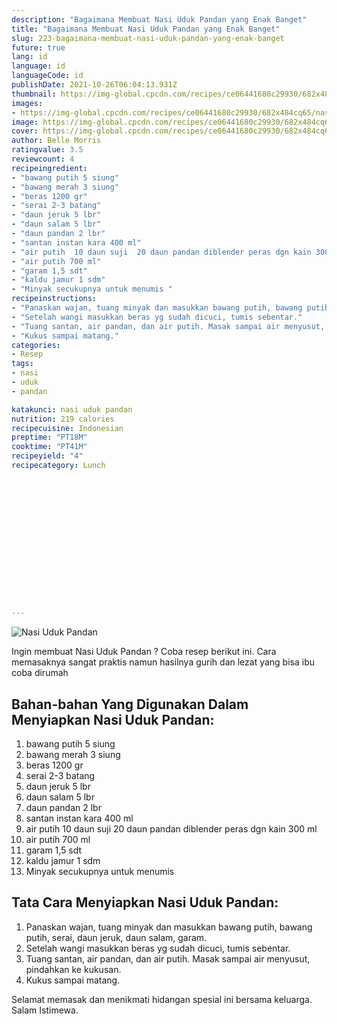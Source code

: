 ```yaml
---
description: "Bagaimana Membuat Nasi Uduk Pandan yang Enak Banget"
title: "Bagaimana Membuat Nasi Uduk Pandan yang Enak Banget"
slug: 223-bagaimana-membuat-nasi-uduk-pandan-yang-enak-banget
future: true
lang: id
language: id
languageCode: id
publishDate: 2021-10-26T06:04:13.931Z 
thumbnail: https://img-global.cpcdn.com/recipes/ce06441680c29930/682x484cq65/nasi-uduk-pandan-foto-resep-utama.webp
images:
- https://img-global.cpcdn.com/recipes/ce06441680c29930/682x484cq65/nasi-uduk-pandan-foto-resep-utama.webp
image: https://img-global.cpcdn.com/recipes/ce06441680c29930/682x484cq65/nasi-uduk-pandan-foto-resep-utama.webp
cover: https://img-global.cpcdn.com/recipes/ce06441680c29930/682x484cq65/nasi-uduk-pandan-foto-resep-utama.webp
author: Belle Morris
ratingvalue: 3.5
reviewcount: 4
recipeingredient:
- "bawang putih 5 siung"
- "bawang merah 3 siung"
- "beras 1200 gr"
- "serai 2-3 batang"
- "daun jeruk 5 lbr"
- "daun salam 5 lbr"
- "daun pandan 2 lbr"
- "santan instan kara 400 ml"
- "air putih  10 daun suji  20 daun pandan diblender peras dgn kain 300 ml"
- "air putih 700 ml"
- "garam 1,5 sdt"
- "kaldu jamur 1 sdm"
- "Minyak secukupnya untuk menumis "
recipeinstructions:
- "Panaskan wajan, tuang minyak dan masukkan bawang putih, bawang putih, serai, daun jeruk, daun salam, garam."
- "Setelah wangi masukkan beras yg sudah dicuci, tumis sebentar."
- "Tuang santan, air pandan, dan air putih. Masak sampai air menyusut, pindahkan ke kukusan."
- "Kukus sampai matang."
categories:
- Resep
tags:
- nasi
- uduk
- pandan

katakunci: nasi uduk pandan 
nutrition: 219 calories
recipecuisine: Indonesian
preptime: "PT18M"
cooktime: "PT41M"
recipeyield: "4"
recipecategory: Lunch


     
    
    
    
    
    
    
    
    
    
    
      
    
---
```



![Nasi Uduk Pandan](https://img-global.cpcdn.com/recipes/ce06441680c29930/682x484cq65/nasi-uduk-pandan-foto-resep-utama.webp)

Ingin membuat Nasi Uduk Pandan ? Coba resep berikut ini. Cara memasaknya sangat praktis namun hasilnya gurih dan lezat yang bisa ibu coba dirumah

<!--inarticleads1-->

## Bahan-bahan Yang Digunakan Dalam Menyiapkan Nasi Uduk Pandan:

1. bawang putih 5 siung
1. bawang merah 3 siung
1. beras 1200 gr
1. serai 2-3 batang
1. daun jeruk 5 lbr
1. daun salam 5 lbr
1. daun pandan 2 lbr
1. santan instan kara 400 ml
1. air putih  10 daun suji  20 daun pandan diblender peras dgn kain 300 ml
1. air putih 700 ml
1. garam 1,5 sdt
1. kaldu jamur 1 sdm
1. Minyak secukupnya untuk menumis 



<!--inarticleads2-->

## Tata Cara Menyiapkan Nasi Uduk Pandan:

1. Panaskan wajan, tuang minyak dan masukkan bawang putih, bawang putih, serai, daun jeruk, daun salam, garam.
1. Setelah wangi masukkan beras yg sudah dicuci, tumis sebentar.
1. Tuang santan, air pandan, dan air putih. Masak sampai air menyusut, pindahkan ke kukusan.
1. Kukus sampai matang.




Selamat memasak dan menikmati hidangan spesial ini bersama keluarga. Salam Istimewa.
